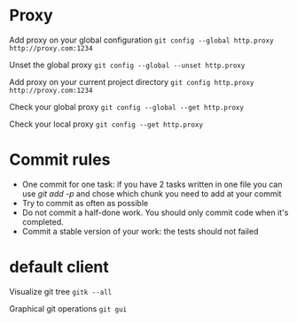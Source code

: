 # Proxy

Add proxy on your global configuration
`git config --global http.proxy http://proxy.com:1234`

Unset the global proxy
`git config --global --unset http.proxy`

Add proxy on your current project directory
`git config http.proxy http://proxy.com:1234`

Check your global proxy
`git config --global --get http.proxy`

Check your local proxy
`git config --get http.proxy`

# Commit rules

- One commit for one task: if you have 2 tasks written in one file you can use *git add -p* and chose which chunk you need to add at your commit
- Try to commit as often as possible
- Do not commit a half-done work. You should only commit code when it's completed.
- Commit a stable version of your work: the tests should not failed

# default client

Visualize git tree
`gitk --all`

Graphical git operations
`git gui`
